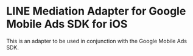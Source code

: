 # LINE Mediation Adapter for Google Mobile Ads SDK for iOS

This is an adapter to be used in conjunction with the Google Mobile Ads SDK.